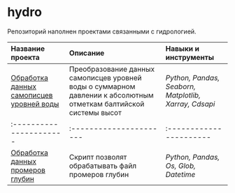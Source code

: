# hydro
Репозиторий наполнен проектами связанными с гидрологией.

| Название проекта | Описание | Навыки и инструменты | 
| :---------------------- | :---------------------- | :---------------------- |
| [Обработка данных самописцев уровней воды](https://github.com/zhbak/hydro/tree/main/Обработка%20самописцев%20уровней%20воды) | Преобразование данных самописцев уровней воды о суммарном давлении  к абсолютным отметкам балтийской системы высот| *Python, Pandas, Seaborn, Matplotlib, Xarray, Cdsapi* |
| :---------------------- | :---------------------- | :---------------------- |
| [Обработка данных промеров глубин](https://github.com/zhbak/hydro/tree/main/Обработка%20самописцев%20уровней%20воды) | Скрипт позволят обрабатывать файл промеров глубин| *Python, Pandas, Os, Glob, Datetime* |

